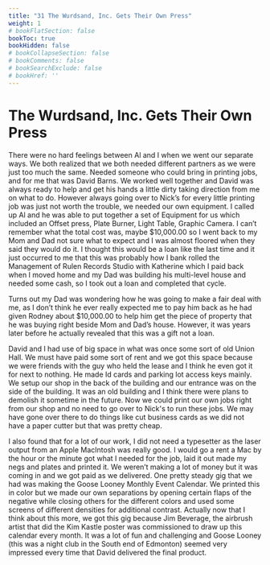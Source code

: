 ```yaml
---
title: "31 The Wurdsand, Inc. Gets Their Own Press"
weight: 1
# bookFlatSection: false
bookToc: true
bookHidden: false
# bookCollapseSection: false
# bookComments: false
# bookSearchExclude: false
# bookHref: ''
---
```

# The Wurdsand, Inc. Gets Their Own Press
There were no hard feelings between Al and I when we went our separate ways.  We both realized that we both needed different partners as we were just too much the same.  Needed someone who could bring in printing jobs, and for me that was David Barns.  We worked well together and David was always ready to help and get his hands a little dirty taking direction from me on what to do.  However always going over to Nick’s for every little printing job was just not worth the trouble, we needed our own equipment.  I called up Al and he was able to put together a set of Equipment for us which included an Offset press, Plate Burner, Light Table, Graphic Camera.  I can’t remember what the total cost was, maybe $10,000.00 so I went back to my Mom and Dad not sure what to expect and I was almost floored when they said they would do it.  I thought this would be a loan like the last time and it just occurred to me that this was probably how I bank rolled the Management of Rulen Records Studio with Katherine which I paid back when I moved home and my Dad was building his multi-level house and needed some cash, so I took out a loan and completed that cycle.

Turns out my Dad was wondering how he was going to make a fair deal with me, as I don’t think he ever really expected me to pay him back as he had given Rodney about $10,000.00 to help him get the piece of property that he was buying right beside Mom and Dad’s house.  However, it was years later before he actually revealed that this was a gift not a loan.

David and I had use of big space in what was once some sort of old Union Hall.  We must have paid some sort of rent and we got this space because we were friends with the guy who held the lease and I think he even got it for next to nothing.  He made Id cards and parking lot access keys mainly.  We setup our shop in the back of the building and our entrance was on the side of the building.  It was an old building and I think there were plans to demolish it sometime in the future.  Now we could print our own jobs right from our shop and no need to go over to Nick's to run these jobs.  We may have gone over there to do things like cut business cards as we did not have a paper cutter but that was pretty cheap.

I also found that for a lot of our work, I did not need a typesetter as the laser output from an Apple MacIntosh was really good.  I would go a rent a Mac by the hour or the minute got what I needed for the job, laid it out made my negs and plates and printed it.  We weren’t making a lot of money but it was coming in and we got paid as we delivered.  One pretty steady gig that we had was making the Goose Looney Monthly Event Calendar.  We printed this in color but we made our own separations by opening certain flaps of the negative while closing others for the different colors and used some screens of different densities for additional contrast.  Actually now that I think about this more, we got this gig because Jim Beverage, the airbrush artist that did the Kim Kastle poster was commissioned to draw up this calendar every month.  It was a lot of fun and challenging and Goose Looney (this was a night club in the South end of Edmonton) seemed very impressed every time that David delivered the final product.